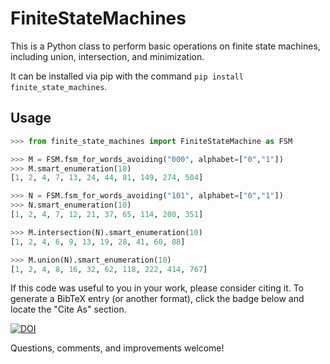 # FiniteStateMachines

This is a Python class to perform basic operations on finite state machines,
including union, intersection, and minimization.

It can be installed via pip with the command `pip install finite_state_machines`.

## Usage
```python
>>> from finite_state_machines import FiniteStateMachine as FSM

>>> M = FSM.fsm_for_words_avoiding("000", alphabet=["0","1"])
>>> M.smart_enumeration(10)
[1, 2, 4, 7, 13, 24, 44, 81, 149, 274, 504]

>>> N = FSM.fsm_for_words_avoiding("101", alphabet=["0","1"])
>>> N.smart_enumeration(10)
[1, 2, 4, 7, 12, 21, 37, 65, 114, 200, 351]

>>> M.intersection(N).smart_enumeration(10)
[1, 2, 4, 6, 9, 13, 19, 28, 41, 60, 88]

>>> M.union(N).smart_enumeration(10)
[1, 2, 4, 8, 16, 32, 62, 118, 222, 414, 767]
```

If this code was useful to you in your work, please consider citing it. To generate a BibTeX entry (or another format), click the badge below and locate the "Cite As" section.

[![DOI](https://zenodo.org/badge/DOI/10.5281/zenodo.4592556.svg)](https://zenodo.org/badge/latestdoi/330728356)


Questions, comments, and improvements welcome!
